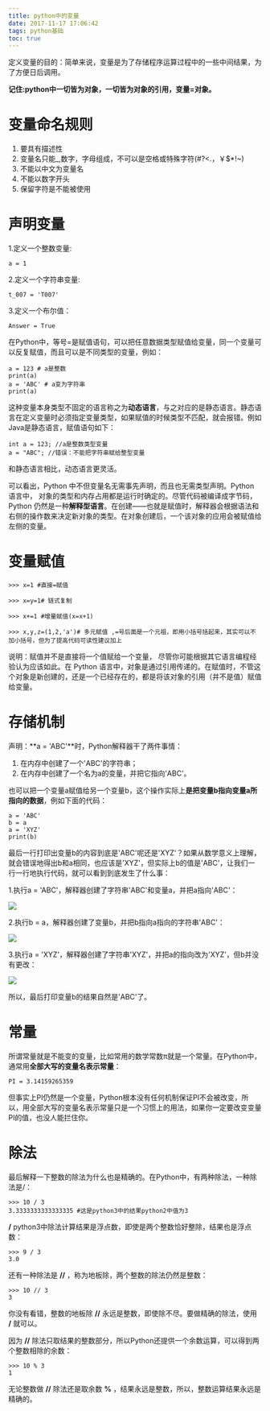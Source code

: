 ```yaml
---
title: python中的变量
date: 2017-11-17 17:06:42
tags: python基础
toc: true
---
```


定义变量的目的：简单来说，变量是为了存储程序运算过程中的一些中间结果，为了方便日后调用。

**记住:python中一切皆为对象，一切皆为对象的引用，变量=对象。**
# 变量命名规则
1. 要具有描述性
2. 变量名只能_,数字，字母组成，不可以是空格或特殊字符(#?<.，￥$*!~)
3. 不能以中文为变量名
4. 不能以数字开头
5. 保留字符是不能被使用
	
# 声明变量

1.定义一个整数变量:

	a = 1
2.定义一个字符串变量:

	t_007 = 'T007'
3.定义一个布尔值：

	Answer = True
在Python中，等号=是赋值语句，可以把任意数据类型赋值给变量，同一个变量可以反复赋值，而且可以是不同类型的变量，例如：

	a = 123 # a是整数
	print(a)
	a = 'ABC' # a变为字符串
	print(a)
这种变量本身类型不固定的语言称之为**动态语言**，与之对应的是静态语言。静态语言在定义变量时必须指定变量类型，如果赋值的时候类型不匹配，就会报错。例如Java是静态语言，赋值语句如下：

	int a = 123; //a是整数类型变量
	a = "ABC"; //错误：不能把字符串赋给整型变量

和静态语言相比，动态语言更灵活。

可以看出，Python 中不但变量名无需事先声明，而且也无需类型声明。Python 语言中，
对象的类型和内存占用都是运行时确定的。尽管代码被编译成字节码，Python 仍然是一种**解释型语言**。在创建——也就是赋值时，解释器会根据语法和右侧的操作数来决定新对象的类型。在对象创建后，一个该对象的应用会被赋值给左侧的变量。 

# 变量赋值

	>>> x=1 #直接=赋值
	
	>>> x=y=1# 链式复制
	
	>>> x+=1 #增量赋值(x=x+1)
	
	>>> x,y,z=(1,2,'a')# 多元赋值 ,=号后面是一个元祖，即用小括号括起来，其实可以不加小括号，但为了提高代码可读性建议加上
	
说明：赋值并不是直接将一个值赋给一个变量， 尽管你可能根据其它语言编程经验认为应该如此。在 Python 语言中，对象是通过引用传递的。在赋值时，不管这个对象是新创建的，还是一个已经存在的，都是将该对象的引用（并不是值）赋值给变量。


# 存储机制
声明：**a = 'ABC'**时，Python解释器干了两件事情：

1. 在内存中创建了一个'ABC'的字符串；
2. 在内存中创建了一个名为a的变量，并把它指向'ABC'。

也可以把一个变量a赋值给另一个变量b，这个操作实际上**是把变量b指向变量a所指向的数据**，例如下面的代码：

	a = 'ABC'
	b = a
	a = 'XYZ'
	print(b)

最后一行打印出变量b的内容到底是'ABC'呢还是'XYZ'？如果从数学意义上理解，就会错误地得出b和a相同，也应该是'XYZ'，但实际上b的值是'ABC'，让我们一行一行地执行代码，就可以看到到底发生了什么事：

1.执行a = 'ABC'，解释器创建了字符串'ABC'和变量a，并把a指向'ABC'：

![](https://i.imgur.com/ldl7FxP.png)

2.执行b = a，解释器创建了变量b，并把b指向a指向的字符串'ABC'：

![](https://i.imgur.com/JZ6sixs.png)

3.执行a = 'XYZ'，解释器创建了字符串'XYZ'，并把a的指向改为'XYZ'，但b并没有更改：

![](https://i.imgur.com/VEUY64z.png)

所以，最后打印变量b的结果自然是'ABC'了。


# 常量

所谓常量就是不能变的变量，比如常用的数学常数π就是一个常量。在Python中，通常用**全部大写的变量名表示常量**：

	PI = 3.14159265359

但事实上PI仍然是一个变量，Python根本没有任何机制保证PI不会被改变，所以，用全部大写的变量名表示常量只是一个习惯上的用法，如果你一定要改变变量PI的值，也没人能拦住你。

# 除法
最后解释一下整数的除法为什么也是精确的。在Python中，有两种除法，一种除法是/：

	>>> 10 / 3
	3.3333333333333335 #这是python3中的结果python2中值为3

**/** python3中除法计算结果是浮点数，即使是两个整数恰好整除，结果也是浮点数：

	>>> 9 / 3
	3.0

还有一种除法是 **//** ，称为地板除，两个整数的除法仍然是整数：

	>>> 10 // 3
	3

你没有看错，整数的地板除 **//** 永远是整数，即使除不尽。要做精确的除法，使用 **/** 就可以。

因为 **//** 除法只取结果的整数部分，所以Python还提供一个余数运算，可以得到两个整数相除的余数：

	>>> 10 % 3
	1

无论整数做 **//** 除法还是取余数 **%** ，结果永远是整数，所以，整数运算结果永远是精确的。
